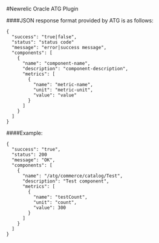 #Newrelic Oracle ATG Plugin

####JSON response format provided by ATG is as follows:

	{
	  "success": "true|false",
	  "status": "status code"
	  "message": "error|success message",
	  "components": [
	    {
	      "name": "component-name",
	      "description": "component-description",
	      "metrics": [
	        {
	          "name": "metric-name",
	          "unit": "metric-unit",
	          "value": "value"
	        }
	      ]
	    }
	  ]
	}

####Example:

	{
	  "success": "true",
	  "status": 200
	  "message": "OK",
	  "components": [
	    {
	      "name": "/atg/commerce/catalog/Test",
	      "description": "Test component",
	      "metrics": [
	        {
	          "name": "testCount",
	          "unit": "count",
	          "value": 300
	        }
	      ]
	    }
	  ]
	}
	

  